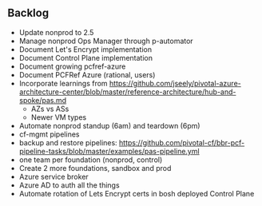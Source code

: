 ## Backlog

- Update nonprod to 2.5
- Manage nonprod Ops Manager through p-automator
- Document Let's Encrypt implementation
- Document Control Plane implementation
- Document growing pcfref-azure
- Document PCFRef Azure (rational, users)
- Incorporate learnings from https://github.com/jseely/pivotal-azure-architecture-center/blob/master/reference-architecture/hub-and-spoke/pas.md
    - AZs vs ASs
    - Newer VM types
- Automate nonprod standup (6am) and teardown (6pm)
- cf-mgmt pipelines
- backup and restore pipelines: https://github.com/pivotal-cf/bbr-pcf-pipeline-tasks/blob/master/examples/pas-pipeline.yml
- one team per foundation (nonprod, control)
- Create 2 more foundations, sandbox and prod
- Azure service broker
- Azure AD to auth all the things
- Automate rotation of Lets Encrypt certs in bosh deployed Control Plane